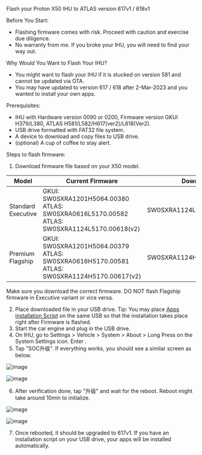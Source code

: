 Flash your Proton X50 IHU to ATLAS version 617v1 / 618v1

Before You Start:
- Flashing firmware comes with risk. Proceed with caution and exercise due diligence.
- No warranty from me. If you broke your IHU, you will need to find your way out. 

Why Would You Want to Flash Your IHU?
- You might want to flash your IHU if it is stucked on version 581 and cannot be updated via OTA.
- You may have updated to version 617 / 618 after 2-Mar-2023 and you wanted to install your own apps.

Prerequisites:
- IHU with Hardware version 0090 or 0200, Firmware version GKUI H379/L380, ATLAS H581/L582/H617(ver2)/L618(Ver2).
- USB drive formatted with FAT32 file system.
- A device to download and copy files to USB drive.
- (optional) A cup of coffee to stay alert. 

Steps to flash firmware:
1. Download firmware file based on your X50 model.

| Model              | Current Firmware           | Download |
|--------------------|----------------------------|----------|
| Standard<br />Executive | GKUI: SW0SXRA1201H5064.00380 <br />ATLAS: SW0SXRA0616L5170.00582 <br />ATLAS: SW0SXRA1124L5170.00618(v2) | SW0SXRA1124L5170.00618(v1)   |
| Premium<br />Flagship   | GKUI: SW0SXRA1201H5064.00379 <br />ATLAS: SW0SXRA0616H5170.00581 <br />ATLAS: SW0SXRA1124H5170.00617(v2) | SW0SXRA1124H5170.00617(v1)   |

Make sure you download the correct firmware. DO NOT flash Flagship firmware in Executive variant or vice versa. 

2. Place downloaded file in your USB drive. Tip: You may place [Apps installation Script](https://github.com/xeon1989/Proton-X50-APK-Installer-ATLAS) on the same USB so that the installation takes place right after Firmware is flashed. 
3. Start the car engine and plug in the USB drive.
4. On IHU, go to Settings > Vehicle > System > About > Long Press on the System Settings icon. Enter <xxxxxx>.
5. Tap "SOC升级". If everything works, you should see a similar screen as below.
  
  ![image](https://user-images.githubusercontent.com/17538895/231667654-104b03aa-1b35-4aaa-8307-b939205f6a76.png)
  
  ![image](https://user-images.githubusercontent.com/17538895/231667699-c0ea4a3b-cd04-4183-930b-6c871e12d080.png)
  
6. After verification done, tap "升级" and wait for the reboot. Reboot might take around 10min to initialize.
  
  ![image](https://user-images.githubusercontent.com/17538895/231667727-ca51d248-f464-4829-b000-ae3f5a4bf7a4.png)

  ![image](https://user-images.githubusercontent.com/17538895/231667748-b3181a3c-7442-4e15-95ce-db3b259c11b0.png)
  
7. Once rebooted, it should be upgraded to 617v1. If you have an installation script on your USB drive, your apps will be installed automatically.  
